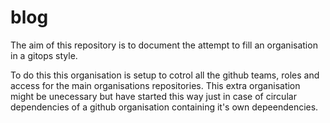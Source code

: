 # blog

The aim of this repository is to document the attempt to fill an organisation in a gitops style.

To do this this organisation is setup to cotrol all the github teams, roles and access for the main organisations repositories. This extra organisation might be unecessary but have started this way just in case of circular dependencies of a github organisation containing it's own depeendencies.
